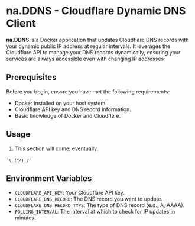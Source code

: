 # na.DDNS - Cloudflare Dynamic DNS Client

**na.DDNS** is a Docker application that updates Cloudflare DNS records with your dynamic public IP address at regular intervals. It leverages the Cloudflare API to manage your DNS records dynamically, ensuring your services are always accessible even with changing IP addresses.

## Prerequisites

Before you begin, ensure you have met the following requirements:

- Docker installed on your host system.
- Cloudflare API key and DNS record information.
- Basic knowledge of Docker and Cloudflare.

## Usage

1. This section will come, eventually. 

```shell
¯\_(ツ)_/¯
```

## Environment Variables

- `CLOUDFLARE_API_KEY`: Your Cloudflare API key.
- `CLOUDFLARE_DNS_RECORD`: The DNS record you want to update.
- `CLOUDFLARE_DNS_RECORD_TYPE`: The type of DNS record (e.g., A, AAAA).
- `POLLING_INTERVAL`: The interval at which to check for IP updates in minutes.